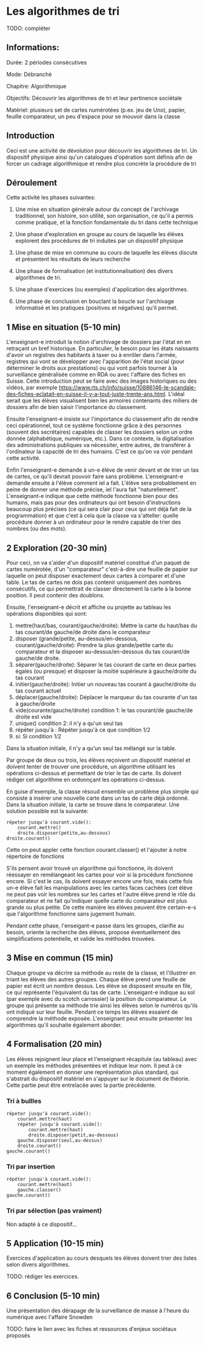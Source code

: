 # Les algorithmes de tri

TODO: compléter

## Informations:

Durée: 2 périodes consécutives

Mode: Débranché

Chapitre: Algorithmique

Objectifs: Découvrir les algorithmes de tri et leur pertinence sociétale

Matériel: plusieurs set de cartes numérotées (p.ex. jeu de Uno), papier, feuille comparateur, un peu d'espace pour se mouvoir dans la classe

## Introduction

Ceci est une activité de dévolution pour découvrir les algorithmes de tri.
Un dispositif physique ainsi qu'un catalogues d'opération sont définis afin de forcer un cadrage algorithmique et rendre plus concrète la procédure de tri  


## Déroulement

Cette activité les phases suivantes:

1. Une mise en situation générale autour du concept de l'archivage traditionnel,
son histoire, son utilité, son organisation, ce qu'il a permis comme pratique, et la fonction
fondamentale du tri dans cette technique

1. Une phase d'exploration en groupe au cours de laquelle les élèves explorent des procédures de tri
induites par un dispositif physique

1. Une phase de mise en commune au cours de laquelle les élèves discute et présentent les résultats de
leurs recherche

1. Une phase de formalisation (et institutionnalisation) des divers algorithmes de tri. 

1. Une phase d'exercices (ou exemples) d'application des algorithmes.

1. Une phase de conclusion en bouclant la boucle sur l'archivage informatisé et les pratiques (positives et négatives) qu'il permet.

## 1 Mise en situation (5-10 min)
L'enseignant-e introduit la notion d'archivage de dossiers par l'état en en retraçant un bref historique. En particulier, le besoin pour les
états naissants d'avoir un registres des habitants à taxer ou à enrôler dans l'armée, registres qui vont se développer avec l'apparition de
l'état social (pour déterminer le droits aux prestations) ou qui vont parfois tourner à la surveillance généralisée comme en RDA ou avec l'affaire
des fiches en Suisse. Cette introduction peut se faire avec des images historiques ou des vidéos, par exemple https://www.rts.ch/info/suisse/10886146-le-scandale-des-fiches-eclatait-en-suisse-il-y-a-tout-juste-trente-ans.html. L'idéal serait que les élèves visualisent bien les armoires contenants des miliers de dossiers afin de bien saisir l'importance du classement.

Ensuite l'enseignant-e insiste sur l'importance du classement afin de rendre ceci opérationnel, tout ce système fonctionne grâce à des personnes (souvent des secrétaires) capables de classer les dossiers selon un ordre donnée (alphabétique, numérique, etc.). Dans ce contexte, la digitalisation
des administrations publiques va nécessiter, entre autres, de transférer à l'ordinateur la capacité de tri des humains. C'est ce qu'on va voir pendant cette activité.  

Enfin l'enseignant-e demande à un-e élève de venir devant et de trier un tas de cartes, ce qu'il devrait pouvoir faire sans problème.
L'enseignant-e demande ensuite à l'élève comment iel a fait. L'élève sera probablement en peine de donner une méthode précise, iel l'aura
fait "naturellement". L'enseignant-e indique que cette méthode fonctionne bien pour des humains, mais pas pour des ordinateurs qui ont besoin
d'instructions beaucoup plus précises (ce qui sera clair pour ceux qui ont déjà fait de la programmation) et que c'est à cela que la classe va
s'atteller: quelle procédure donner à un ordinateur pour le rendre capable de trier des nombres (ou des mots). 

## 2 Exploration (20-30 min)

Pour ceci, on va s'aider d'un dispositif matériel constitué d'un paquet de cartes numérotée, d'un "comparateur" c'est-à-dire une feuille de papier
sur laquelle on peut disposer exactement deux cartes à comparer et d'une table. Le tas de cartes ne dois pas contenir uniquement des nombres consécutifs, ce qui permettrait de classer directement la carte à la bonne position. Il peut contenir des doublons. 

Ensuite, l'enseignant-e décrit et affiche ou projette au tableau
les opérations disponibles qui sont:

1. mettre(haut/bas, courant/gauche/droite): Mettre la carte du haut/bas du tas courant/de gauche/de droite dans le comparateur
1. disposer (grande/petite, au-dessus/en-dessous, courant/gauche/droite): Prendre la plus grande/petite carte du comparateur et la disposer au-dessus/en-dessous du tas courant/de gauche/de droite.
1. séparer(gauche/droite): Séparer le tas courant de carte en deux parties égales (ou presque) et disposer la moitié supérieure à gauche/droite du tas courant
1. initier(gauche/droite): Initier un nouveau tas courant à gauche/droite du tas courant actuel
1. déplacer(gauche/droite): Déplacer le marqueur du tas courante d'un tas à gauche/droite
1. vide(courante/gauche/droite) condition 1: le tas courant/de gauche/de droite est vide
1. unique() condition 2: il n'y a qu'un seul tas
1. répéter jusqu'à : Répéter jusqu'à ce que condition 1/2
1. si: Si condition 1/2

Dans la situation initiale, il n'y a qu'un seul tas mélangé sur la table.


Par groupe de deux ou trois, les élèves reçoivent un dispositif matériel et doivent tenter de trouver une procédure, un algorithme utilisant les opérations ci-dessus et permettant de trier le tas de carte. Ils doivent rédiger cet algorithme en ordonnçant les opérations ci-dessus.

En guise d'exemple, la classe résoud ensemble un problème plus simple qui consiste à insérer une nouvelle carte dans un tas de carte déjà ordonné. Dans la situation initiale, la carte se trouve dans le comparateur. 
Une solution possible est la suivante:
```
répeter jusqu'à courant.vide():
    courant.mettre()
    droite.disposer(petite,au-dessous)
droite.courant()
```
Cette on peut appler cette fonction courant.classer() et l'ajouter à notre répertoire de fonctions 

S'ils pensent avoir trouvé un algorithme qui fonctionne, ils doivent réessayer en remélangeant les cartes pour voir si la procédure fonctionne encore. Si c'est le cas, ils doivent essayer encore une fois, mais cette fois un-e élève fait les manipulations avec les cartes faces cachées
(cet élève ne peut pas voir les nombres sur les cartes et l'autre élève prend le rôle du comparateur et ne fait qu'indiquer quelle carte du comparateur est plus grande ou plus petite. De cette manière les élèves peuvent être certain-e-s que l'algorithme fonctionne sans jugement humain.

Pendant cette phase, l'enseigant-e passe dans les groupes, clarifie au besoin, oriente la recherche des élèves, propose éventuellement des
simplifications potentielle, et valide les méthodes trouvées.


## 3 Mise en commun (15 min)

Chaque groupe va décrire sa méthode au reste de la classe, et l'illustrer en triant les élèves des autres groupes. Chaque élève prend une feuille
de papier est écrit un nombre dessus. Les élève se disposent ensuite en file, ce qui représente l'équivalent du tas de carte. L'enseigant-e indique au sol (par exemple avec du scotch carrossier) la position du comparateur. Le groupe qui présente sa méthode trie ainsi les élèves selon le numéros qu'ils ont indiqué sur leur feuille. Pendant ce temps les élèves essaient de comprendre la méthode exposée. L'enseignant peut ensuite présenter
les algorithmes qu'il souhaite également aborder. 


## 4 Formalisation (20 min)
Les élèves rejoignent leur place et l'enseignant récapitule (au tableau) avec un exemple les méthodes présentées et indique leur nom. Il peut
à ce moment également en donner une représentation plus standard, qui s'abstrait du dispositif matériel en s'appuyer sur le
document de théorie. Cette partie peut être entrelacée avec la partie précédente.

### Tri à bullles
```
répeter jusqu'à courant.vide():
    courant.mettre(haut)
    répéter jusqu'à courant.vide():
        courant.mettre(haut)
        droite.disposer(petit,au-dessous)
    gauche.disposer(seul,au-dessus)
    droite.courant()
gauche.courant()
```    
### Tri par insertion
```
répéter jusqu'à courant.vide():
    courant.mettre(haut)
    gauche.classer()
gauche.courant()
```

### Tri par sélection (pas vraiment)
 Non adapté à ce dispositif...
 

## 5 Application (10-15 min)
Exercices d'application au cours desquels les élèves doivent trier des listes selon divers algorithmes.

TODO: rédiger les exercices.  


## 6 Conclusion (5-10 min)
Une présentation des dérapage de la surveillance de masse à l'heure du numérique avec l'affaire Snowden

TODO: faire le lien avec les fiches et ressources d'enjeux sociétaux proposés
